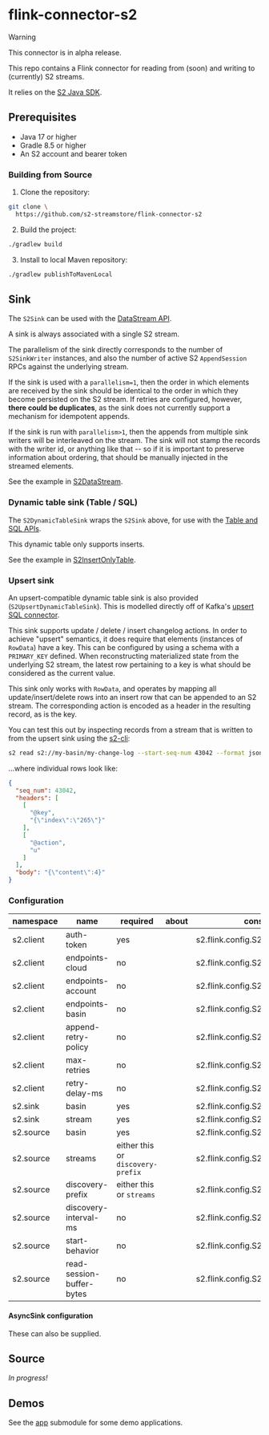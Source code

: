 # flink-connector-s2

> [!WARNING]
> This connector is in alpha release.

This repo contains a Flink connector for reading from (soon) and writing to (currently) S2 streams.

It relies on the [S2 Java SDK](https://github.com/s2-streamstore/s2-sdk-java).

## Prerequisites

- Java 17 or higher
- Gradle 8.5 or higher
- An S2 account and bearer token

### Building from Source

1. Clone the repository:

```bash
git clone \
  https://github.com/s2-streamstore/flink-connector-s2
```

2. Build the project:

```bash
./gradlew build
```

3. Install to local Maven repository:

```bash
./gradlew publishToMavenLocal
```

## Sink

The `S2Sink` can be used with
the [DataStream API](https://nightlies.apache.org/flink/flink-docs-release-1.19/docs/dev/datastream/overview/).

A sink is always associated with a single S2 stream.

The parallelism of the sink directly corresponds to the number of `S2SinkWriter` instances, and also
the number of active S2 `AppendSession` RPCs against the underlying stream.

If the sink is used with a `parallelism=1`,
then the order in which elements are received by the sink should be identical to the order in which
they become persisted on the S2 stream. If retries are configured, however, **there could be
duplicates**, as the sink does not currently support a mechanism for idempotent appends.

If the sink is run with `parallelism>1`, then the appends from multiple sink writers will be
interleaved on the stream. The sink will not stamp the records with the writer id, or anything like
that -- so if it is important to preserve information about ordering, that should be manually
injected in the streamed elements.

See the example
in [S2DataStream](https://github.com/s2-streamstore/flink-connector-s2/blob/main/app/src/main/java/org/example/app/S2DataStream.java).

### Dynamic table sink (Table / SQL)

The `S2DynamicTableSink` wraps the `S2Sink` above, for use with
the [Table and SQL APIs](https://nightlies.apache.org/flink/flink-docs-release-1.19/docs/dev/table/overview/).

This dynamic table only supports inserts.

See the example
in [S2InsertOnlyTable](https://github.com/s2-streamstore/flink-connector-s2/blob/main/app/src/main/java/org/example/app/S2InsertOnlyTable.java).

### Upsert sink

An upsert-compatible dynamic table sink is also provided (`S2UpsertDynamicTableSink`). This is
modelled directly off of Kafka's
[upsert SQL connector](https://nightlies.apache.org/flink/flink-docs-release-1.19/docs/connectors/table/upsert-kafka/).

This sink supports update / delete / insert changelog actions. In order to achieve "upsert"
semantics, it does require that elements (instances of `RowData`) have a key. This can be configured
by using a schema with a `PRIMARY_KEY` defined. When reconstructing materialized state from the
underlying S2 stream, the latest row pertaining to a key is what should be considered as the current
value.

This sink only works with `RowData`, and operates by mapping all update/insert/delete rows into an
insert row that can be appended to an S2 stream. The corresponding action is encoded as a header in
the resulting record, as is the key.

You can test this out by inspecting records from a stream that is written to from the upsert sink
using the [s2-cli](https://github.com/s2-streamstore/s2-cli):

```bash
s2 read s2://my-basin/my-change-log --start-seq-num 43042 --format json
```

...where individual rows look like:

```json
{
  "seq_num": 43042,
  "headers": [
    [
      "@key",
      "{\"index\":\"265\"}"
    ],
    [
      "@action",
      "u"
    ]
  ],
  "body": "{\"content\":4}"
}
```

### Configuration

| namespace | name                      | required                          | about | const                          | value                                    |
|-----------|---------------------------|-----------------------------------|-------|--------------------------------|------------------------------------------|
| s2.client | auth-token                | yes                               |       | s2.flink.config.S2ClientConfig | String                                   |
| s2.client | endpoints-cloud           | no                                |       | s2.flink.config.S2ClientConfig | String                                   |
| s2.client | endpoints-account         | no                                |       | s2.flink.config.S2ClientConfig | String                                   |
| s2.client | endpoints-basin           | no                                |       | s2.flink.config.S2ClientConfig | String                                   |
| s2.client | append-retry-policy       | no                                |       | s2.flink.config.S2ClientConfig | s2.config.AppendRetryPolicy              |
| s2.client | max-retries               | no                                |       | s2.flink.config.S2ClientConfig | int                                      |
| s2.client | retry-delay-ms            | no                                |       | s2.flink.config.S2ClientConfig | long                                     |
| s2.sink   | basin                     | yes                               |       | s2.flink.config.S2SinkConfig   | String                                   |
| s2.sink   | stream                    | yes                               |       | s2.flink.config.S2SinkConfig   | String                                   |
| s2.source | basin                     | yes                               |       | s2.flink.config.S2SourceConfig | String                                   |
| s2.source | streams                   | either this or `discovery-prefix` |       | s2.flink.config.S2SourceConfig | List<String>                             |
| s2.source | discovery-prefix          | either this or `streams`          |       | s2.flink.config.S2SourceConfig | String                                   |
| s2.source | discovery-interval-ms     | no                                |       | s2.flink.config.S2SourceConfig | long                                     |
| s2.source | start-behavior            | no                                |       | s2.flink.config.S2SourceConfig | s2.flink.source.split.SplitStartBehavior |
| s2.source | read-session-buffer-bytes | no                                |       | s2.flink.config.S2SourceConfig | int                                      |

#### AsyncSink configuration

These can also be supplied.

## Source

_In progress!_

## Demos

See the [app](./app) submodule for some demo applications.



